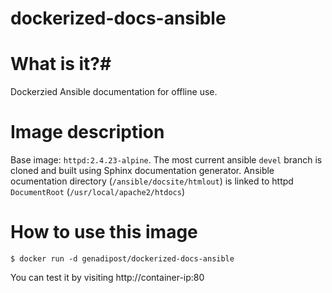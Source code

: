 # dockerized-docs-ansible

# What is it?#
Dockerzied Ansible documentation for offline use.

# Image description #
Base image: `httpd:2.4.23-alpine`.
The most current ansible `devel` branch is cloned and built using Sphinx documentation generator.
Ansible ocumentation directory (`/ansible/docsite/htmlout`) is linked to httpd `DocumentRoot` (`/usr/local/apache2/htdocs`)  

# How to use this image #

```console
$ docker run -d genadipost/dockerized-docs-ansible

```

You can test it by visiting http://container-ip:80
